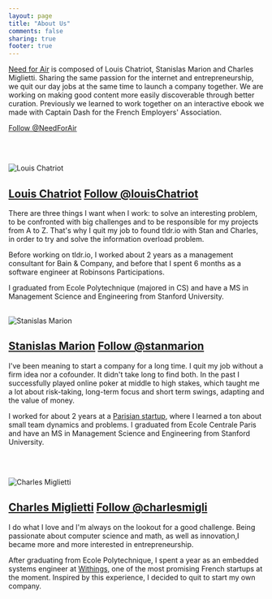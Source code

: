 ```yaml
---
layout: page
title: "About Us"
comments: false
sharing: true
footer: true
---
```


[Need for Air](https://twitter.com/#!/NeedForAir) is composed of Louis Chatriot, Stanislas Marion and Charles Miglietti. Sharing the same passion for the internet and entrepreneurship, we quit our day jobs at the same time to launch a company together. We are working on making good content more easily discoverable through better curation. Previously we learned to work together on an interactive ebook we made with Captain Dash for the French Employers' Association.

<a href="https://twitter.com/NeedForAir" class="twitter-follow-button" data-show-count="false">Follow @NeedForAir</a>
<script>!function(d,s,id){var js,fjs=d.getElementsByTagName(s)[0];if(!d.getElementById(id)){js=d.createElement(s);js.id=id;js.src="//platform.twitter.com/widgets.js";fjs.parentNode.insertBefore(js,fjs);}}(document,"script","twitter-wjs");</script>


<br><br>


![Louis Chatriot](http://www.gravatar.com/avatar/e47076995bbe79cfdf507d7bbddbe106 "Louis Chatriot")
## [Louis Chatriot](https://twitter.com/#!/louisChatriot) <a href="https://twitter.com/louisChatriot" class="twitter-follow-button" data-show-count="false">Follow @louisChatriot</a>
<script>!function(d,s,id){var js,fjs=d.getElementsByTagName(s)[0];if(!d.getElementById(id)){js=d.createElement(s);js.id=id;js.src="//platform.twitter.com/widgets.js";fjs.parentNode.insertBefore(js,fjs);}}(document,"script","twitter-wjs");</script>

There are three things I want when I work: to solve an interesting problem, to be confronted with big challenges and to be responsible for my projects from A to Z. That's why I quit my job to found tldr.io with Stan and Charles, in order to try and solve the information overload problem.

Before working on tldr.io, I worked about 2 years as a management consultant for Bain & Company, and before that I spent 6 months as a software engineer at Robinsons Participations.

I graduated from Ecole Polytechnique (majored in CS) and have a MS in Management Science and Engineering from Stanford University.
<br><br>

![Stanislas Marion](http://www.gravatar.com/avatar/087d06c94e96171dc78fe6121e0fb5ba.png "Stanislas Marion")
## [Stanislas Marion](https://twitter.com/#!/stanmarion) <a href="https://twitter.com/stanmarion" class="twitter-follow-button" data-show-count="false">Follow @stanmarion</a>
<script>!function(d,s,id){var js,fjs=d.getElementsByTagName(s)[0];if(!d.getElementById(id)){js=d.createElement(s);js.id=id;js.src="//platform.twitter.com/widgets.js";fjs.parentNode.insertBefore(js,fjs);}}(document,"script","twitter-wjs");</script>

I've been meaning to start a company for a long time. I quit my job
without a firm idea nor a cofounder. It didn't take long to find both.
In the past I successfully played online poker at middle to high stakes, which taught me a
lot about risk-taking, long-term focus and short term swings, adapting
and the value of money.

I worked for about 2 years at a [Parisian startup](http://yseop.com), where
I learned a ton about small team dynamics and problems.
I graduated from Ecole Centrale Paris and have an MS in Management Science and Engineering from Stanford University.

<br><br>


![Charles Miglietti](http://www.gravatar.com/avatar/b4e6af335a720c62bba0e0d37b61be25 "Charles Miglietti")
## [Charles Miglietti](https://twitter.com/#!/charlesmigli) <a href="https://twitter.com/charlesmigli" class="twitter-follow-button" data-show-count="false">Follow @charlesmigli</a>
<script>!function(d,s,id){var js,fjs=d.getElementsByTagName(s)[0];if(!d.getElementById(id)){js=d.createElement(s);js.id=id;js.src="//platform.twitter.com/widgets.js";fjs.parentNode.insertBefore(js,fjs);}}(document,"script","twitter-wjs");</script>

I do what I love and I'm always on the lookout for a good challenge. Being passionate about computer science and math,
as well as innovation,I became more and more interested in entrepreneurship.

After graduating from Ecole Polytechnique, I spent a year as an embedded systems engineer at [Withings](http://withings.com), 
one of the most promising French startups at the moment. Inspired by this experience, I decided to quit to start my own company.


